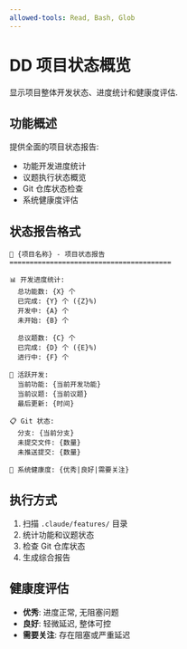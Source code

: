 ```yaml
---
allowed-tools: Read, Bash, Glob
---
```


# DD 项目状态概览

显示项目整体开发状态、进度统计和健康度评估.

## 功能概述

提供全面的项目状态报告:

- 功能开发进度统计
- 议题执行状态概览
- Git 仓库状态检查
- 系统健康度评估

## 状态报告格式

```
🎯 {项目名称} - 项目状态报告
========================================

📊 开发进度统计:
  总功能数: {X} 个
  已完成: {Y} 个 ({Z}%)
  开发中: {A} 个
  未开始: {B} 个

  总议题数: {C} 个
  已完成: {D} 个 ({E}%)
  进行中: {F} 个

🔄 活跃开发:
  当前功能: {当前开发功能}
  当前议题: {当前议题}
  最后更新: {时间}

📋 Git 状态:
  分支: {当前分支}
  未提交文件: {数量}
  未推送提交: {数量}

🏥 系统健康度: {优秀|良好|需要关注}
```

## 执行方式

1. 扫描 `.claude/features/` 目录
2. 统计功能和议题状态
3. 检查 Git 仓库状态
4. 生成综合报告

## 健康度评估

- **优秀**: 进度正常, 无阻塞问题
- **良好**: 轻微延迟, 整体可控
- **需要关注**: 存在阻塞或严重延迟
